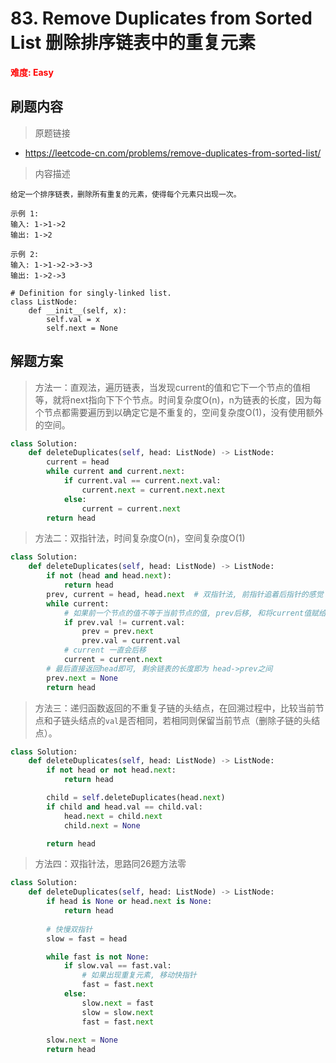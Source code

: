 # 83. Remove Duplicates from Sorted List 删除排序链表中的重复元素

**<font color=red>难度: Easy</font>**

## 刷题内容

> 原题链接

* https://leetcode-cn.com/problems/remove-duplicates-from-sorted-list/

> 内容描述

```
给定一个排序链表，删除所有重复的元素，使得每个元素只出现一次。

示例 1:
输入: 1->1->2
输出: 1->2

示例 2:
输入: 1->1->2->3->3
输出: 1->2->3

# Definition for singly-linked list.
class ListNode:
    def __init__(self, x):
        self.val = x
        self.next = None
```

## 解题方案

> 方法一：直观法，遍历链表，当发现current的值和它下一个节点的值相等，就将next指向下下个节点。时间复杂度O(n)，n为链表的长度，因为每个节点都需要遍历到以确定它是不重复的，空间复杂度O(1)，没有使用额外的空间。
>

```python
class Solution:
    def deleteDuplicates(self, head: ListNode) -> ListNode:
        current = head
        while current and current.next:
            if current.val == current.next.val:
                current.next = current.next.next
            else:
                current = current.next
        return head
```



> 方法二：双指针法，时间复杂度O(n)，空间复杂度O(1)

```python
class Solution:
    def deleteDuplicates(self, head: ListNode) -> ListNode:
        if not (head and head.next):
            return head
        prev, current = head, head.next  # 双指针法, 前指针追着后指针的感觉
        while current:
            # 如果前一个节点的值不等于当前节点的值, prev后移, 和将current值赋给prev, 如果相等就什么也不做
            if prev.val != current.val:
                prev = prev.next
                prev.val = current.val
            # current 一直会后移
            current = current.next
        # 最后直接返回head即可, 剩余链表的长度即为 head->prev之间
        prev.next = None
        return head
```



> 方法三：递归函数返回的不重复子链的头结点，在回溯过程中，比较当前节点和子链头结点的`val`是否相同，若相同则保留当前节点（删除子链的头结点）。

```python
class Solution:
    def deleteDuplicates(self, head: ListNode) -> ListNode:
        if not head or not head.next:
            return head

        child = self.deleteDuplicates(head.next)
        if child and head.val == child.val:
            head.next = child.next
            child.next = None

        return head
```



> 方法四：双指针法，思路同26题方法零

```python
class Solution:
    def deleteDuplicates(self, head: ListNode) -> ListNode:
        if head is None or head.next is None:
            return head
        
        # 快慢双指针
        slow = fast = head

        while fast is not None:
            if slow.val == fast.val:
                # 如果出现重复元素, 移动快指针
                fast = fast.next
            else:
                slow.next = fast
                slow = slow.next
                fast = fast.next
        
        slow.next = None
        return head
```
